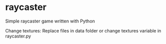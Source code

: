 # raycaster
Simple raycaster game written with Python

Change textures:
Replace files in data folder or change textures variable in raycaster.py
